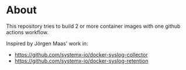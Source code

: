 # About
This repository tries to build 2 or more container images with one github actions workflow.

Inspired by Jörgen Maas' work in:
* https://github.com/systemx-io/docker-syslog-collector
* https://github.com/systemx-io/docker-syslog-retention
